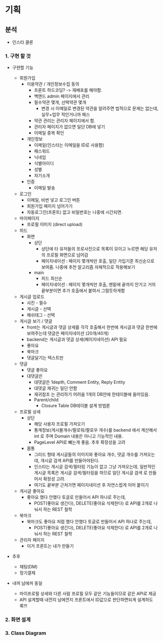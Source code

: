 # 기획

## 분석

- 인스타 클론

### 1. 구현 할 것

- 구현할 기능
  - 회원가입
    - 이용약관 / 개인정보수집 동의
      - 프론트 하드코딩? -> 재배포를 해야함.
      - 백엔드 admin 페이지에서 관리
      - 필수약관 몇개, 선택약관 몇개
        - 변경 시 이메일로 변경된 약관을 알려주면 법적으로 문제는 없는데, 실무+업무 적인거니까 패스
      - 약관 관리는 관리자 페이지에서 함.
      - 관리자 페이지가 없으면 일단 DB에 넣기
      - 이메일 중복 확인
    - 개인정보
      - 이메일(인스타는 이메일을 ID로 사용함)
      - 패스워드
      - 닉네임
      - 식별아이디
      - 성별
      - 자기소개
    - 인증
      - 이메일 발송
  - 로그인
    - 이메일, 비번 넣고 로그인 버튼
    - 회원가입 페이지 넘어가기
    - 자동로그인(프론트) 없고 비밀번호는 나중에 시간되면.
  - 마이페이지
    - 프로필 이미지 (direct upload)
  - 피드
    - 화면
      - 상단
        - 상단에 타 유저들의 프로사진으로 목록이 모이고 누르면 해당 유저의 프로필 화면으로 넘어감
        - 페이지네이션 : 페이지 몇개씩만 호출, 일단 가입기준 최신순으로 보여줌. 나중에 추천 알고리즘 자체적으로 적용해보기
      - main
        - 피드 최신순
        - 페이지네이션 : 페이지 몇개씩만 호출, 맨밑에 끝까지 안가고 거의 끝부분이면 추가 호출에서 붙여서 그럴듯하게함
  - 게시글 업로드
    - 사진 - 필수
    - 게시글 - 선택
    - 해쉬태그 - 선택
  - 게시글 보기 / 댓글
    - front는 게시글과 댓글 상세를 각각 호출해서 한번에 게시글과 댓글 한번에 보여주는데 댓글은 페이지네이션 (20개/40개)
    - backend는 게시글과 댓글 상세(페이지네이션) API 필요
    - 좋아요
    - 북마크
    - 댓글달기는 텍스트만
  - 댓글
    - 댓글 좋아요
    - 대댓글은
      - 대댓글은 1depth, Comment Entity, Reply Entity
      - 대댓글 재귀는 일단 안함
      - 재귀참조 는 관리하기 어려움 1개의 DB안에 한테이블에 들어있음.
      - Parent/child
        - Closure Table DB테이블 설계 방법론
  - 프로필 상세
    - 상단
      - 해당 사용자 프로필 가져오기
      - 통계정보(게시물개수/팔로워/팔로우 개수)를 backend 에서 계산해서 int 로 주며 Domain 내용은 아니고 기능적인 내용.
      - PageLevel API로 뺴는게 좋음. 추후 확장성을 고려
    - 몸통
      - 그리드 형태 게시글들의 이미지와 좋아요 개수, 댓글 개수를 가져오는데, 개시글 검색 API를 만들어야된다.
      - 인스타는 게시글 검색/필터링 기능이 없고 그냥 가져오는데, 일반적인 게시글 목록은 게시글 검색/필터링을 하므로 일단 게시글 검색 로 만들어서 확장성 고려.
      - 여기도 끝부분 근처가면 페이지네이션 후 자연스럽게 이어 붙이기
  - 게시글 좋아요
    - 좋아요 했다 안했다 토글로 만들어서 API 하나로 주는데,
      - POST(좋아요 생긴다), DELETE(좋아요 삭제한다) 로 API를 2개로 나눠서 하는 REST 철학
  - 북마크
    - 북마크도 좋아요 처럼 했다 안했다 토글로 만들어서 API 하나로 주는데,
      - POST(좋아요 생긴다), DELETE(좋아요 삭제한다) 로 API를 2개로 나눠서 하는 REST 철학
  - 관리자 페이지
    - 이거 프론트는 내가 만들기
- 추후
  - 채팅(DM)
  - 정기결제

- 내꺼 남에꺼 동일
  - 마이프로필 상세와 다른 사람 프로필 모두 같은 기능들이므로 같은 API로 제공
  - API 설계할때 내껀지 남에껀지 프론트에서 ID값으로 판단하면되게 설계하도록!!!

### 2. 화면 설계

### 3. Class Diagram
